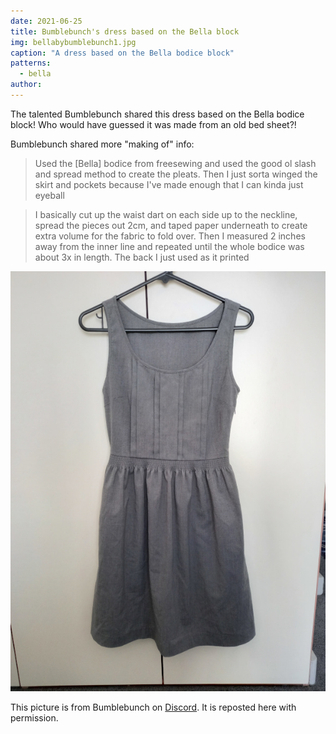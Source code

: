 ```yaml
---
date: 2021-06-25
title: Bumblebunch's dress based on the Bella block
img: bellabybumblebunch1.jpg
caption: "A dress based on the Bella bodice block"
patterns:
  - bella
author:
---
```


The talented Bumblebunch shared this dress based on the Bella bodice block! Who would have guessed it was made from an old bed sheet?!

Bumblebunch shared more "making of" info:

> Used the [Bella] bodice from freesewing and used the good ol slash and spread method to create the pleats. Then I just sorta winged the skirt and pockets because I've made enough that I can kinda just eyeball

> I basically cut up the waist dart on each side up to the neckline, spread the pieces out 2cm, and taped paper underneath to create extra volume for the fabric to fold over. Then I measured 2 inches away from the inner line and repeated until the whole bodice was about 3x in length. The back I just used as it printed

![Eine andere Ansicht](bellabybumblebunch2.jpg)

<Note>

This picture is from Bumblebunch on [Discord](https://discord.freesewing.org/). It is reposted here with permission.

</Note>
